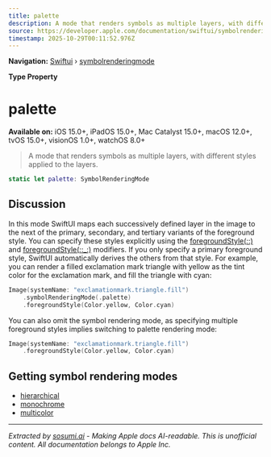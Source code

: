 ```yaml
---
title: palette
description: A mode that renders symbols as multiple layers, with different styles applied to the layers.
source: https://developer.apple.com/documentation/swiftui/symbolrenderingmode/palette
timestamp: 2025-10-29T00:11:52.976Z
---
```


**Navigation:** [Swiftui](/documentation/swiftui) › [symbolrenderingmode](/documentation/swiftui/symbolrenderingmode)

**Type Property**

# palette

**Available on:** iOS 15.0+, iPadOS 15.0+, Mac Catalyst 15.0+, macOS 12.0+, tvOS 15.0+, visionOS 1.0+, watchOS 8.0+

> A mode that renders symbols as multiple layers, with different styles applied to the layers.

```swift
static let palette: SymbolRenderingMode
```

## Discussion

In this mode SwiftUI maps each successively defined layer in the image to the next of the primary, secondary, and tertiary variants of the foreground style. You can specify these styles explicitly using the [foregroundStyle(_:_:)](/documentation/swiftui/view/foregroundstyle(_:_:)) and [foregroundStyle(_:_:_:)](/documentation/swiftui/view/foregroundstyle(_:_:_:)) modifiers. If you only specify a primary foreground style, SwiftUI automatically derives the others from that style. For example, you can render a filled exclamation mark triangle with yellow as the tint color for the exclamation mark, and fill the triangle with cyan:

```swift
Image(systemName: "exclamationmark.triangle.fill")
    .symbolRenderingMode(.palette)
    .foregroundStyle(Color.yellow, Color.cyan)
```

You can also omit the symbol rendering mode, as specifying multiple foreground styles implies switching to palette rendering mode:

```swift
Image(systemName: "exclamationmark.triangle.fill")
    .foregroundStyle(Color.yellow, Color.cyan)
```

## Getting symbol rendering modes

- [hierarchical](/documentation/swiftui/symbolrenderingmode/hierarchical)
- [monochrome](/documentation/swiftui/symbolrenderingmode/monochrome)
- [multicolor](/documentation/swiftui/symbolrenderingmode/multicolor)

---

*Extracted by [sosumi.ai](https://sosumi.ai) - Making Apple docs AI-readable.*
*This is unofficial content. All documentation belongs to Apple Inc.*
